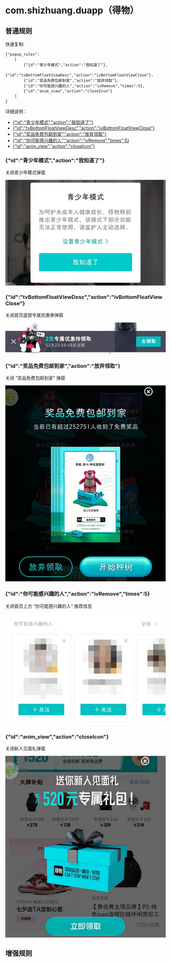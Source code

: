 # com.shizhuang.duapp（得物）

## 普通规则

快速复制:
```
{"popup_rules":
    [
        {"id":"青少年模式","action":"我知道了"},
        {"id":"tvBottomFloatViewDesc","action":"ivBottomFloatViewClose"},
        {"id":"奖品免费包邮到家","action":"放弃领取"},
        {"id":"你可能感兴趣的人","action":"ivRemove","times":5},
        {"id":"anim_view","action":"closeIcon"}
    ]
}
```
详细说明：
- [{"id":"青少年模式","action":"我知道了"}](#id青少年模式action我知道了)
- [{"id":"tvBottomFloatViewDesc","action":"ivBottomFloatViewClose"}](#idtvbottomfloatviewdescactionivbottomfloatviewclose)
- [{"id":"奖品免费包邮到家","action":"放弃领取"}](#id奖品免费包邮到家action放弃领取)
- [{"id":"你可能感兴趣的人","action":"ivRemove","times":5}](#id你可能感兴趣的人actionivremovetimes5)
- [{"id":"anim_view","action":"closeIcon"}](#idanim_viewactioncloseicon)

### {"id":"青少年模式","action":"我知道了"}
关闭青少年模式弹窗

![](./assets/青少年模式.jpg)

### {"id":"tvBottomFloatViewDesc","action":"ivBottomFloatViewClose"}
关闭首页底部专属优惠券弹窗

![](./assets/首页底部专属优惠券弹窗.jpg)

### {"id":"奖品免费包邮到家","action":"放弃领取"}
关闭 “奖品免费包邮到家” 弹窗

![](./assets/奖品免费包邮到家.jpg)

### {"id":"你可能感兴趣的人","action":"ivRemove","times":5}
关闭首页上方 “你可能感兴趣的人” 推荐信息

![](./assets/你可能感兴趣的人.jpg)

### {"id":"anim_view","action":"closeIcon"}
关闭新人见面礼弹窗

![](./assets/新人见面礼弹窗.jpg)

## 增强规则
